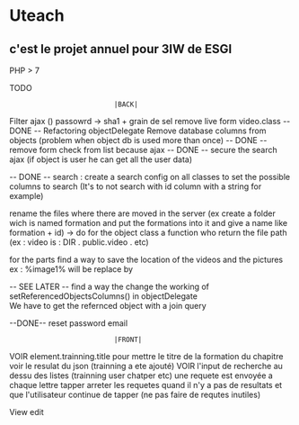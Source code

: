 # Uteach 
 
## c'est le projet annuel pour 3IW de ESGI 
 
PHP > 7  
 
TODO 
 
 
                              |BACK| 
 
Filter ajax () 
passowrd -> sha1 + grain de sel
remove live form video.class
-- DONE -- Refactoring objectDelegate 
Remove database columns from objects (problem when object db is used more than once) 
-- DONE -- remove form check from list because ajax 
-- DONE -- secure the search ajax (if object is user he can get all the user data) 
 
-- DONE -- search : 
  create a search config on all classes to set the possible columns to search (It's to not search with id column with a string for example) 
 
rename the files where there are moved in the server (ex create a folder wich is named formation and put the formations into it and give a name like formation + id) -> do for the object class a function who return the file path (ex : video is : DIR . public.video . etc)
 
for the parts find a way to save the location of the videos and the pictures  
  ex : %image1% will be replace by  
 
-- SEE LATER -- find a way the change the working of setReferencedObjectsColumns() in objectDelegate  
  We have to get the refernced object with a join query 
 
--DONE-- reset password email 
 
                              |FRONT| 
 
VOIR element.trainning.title pour mettre le titre de la formation du chapitre voir le resulat du json (trainning a ete ajouté) 
VOIR l'input de recherche au dessu des listes (trainning user chatper etc) une requete est envoyée a chaque lettre tapper 
  arreter les requetes quand il n'y a pas de resultats et que l'utilisateur continue de tapper (ne pas faire de requtes inutiles)

View edit